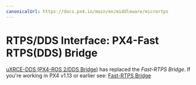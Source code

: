 ```yaml
---
canonicalUrl: https://docs.px4.io/main/en/middleware/micrortps
---
```


# RTPS/DDS Interface: PX4-Fast RTPS(DDS) Bridge

[uXRCE-DDS (PX4-ROS 2/DDS Bridge)](../middleware/uxrce_dds.md) has replaced the _Fast-RTPS Bridge_.
If you're working in PX4 v1.13 or earlier see: [Fast-RTPS Bridge](https://docs.px4.io/v1.13/en/middleware/micrortps.html#rtps-dds-interface-px4-fast-rtps-dds-bridge)
